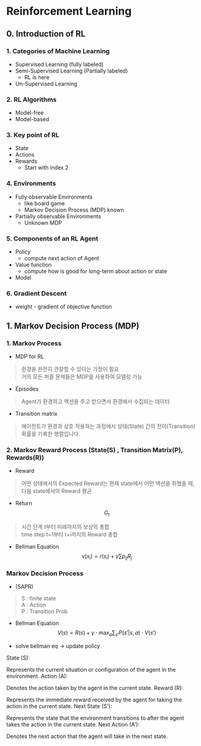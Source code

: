 # Reinforcement Learning 

## 0. Introduction of RL 

### 1. Categories of Machine Learning
- Supervised Learning (fully labeled)
- Semi-Supervised Learning (Partially labeled)
    - RL is here 
- Un-Supervised Learning 

### 2. RL Algorithms
- Model-free 
- Model-based 

### 3. Key point of RL 
- State 
- Actions
- Rewards 
    - Start with index 2 

### 4. Environments
- Fully observable Environments
    - like board game 
    - Markov Decision Process (MDP) known
- Partially observable Environments
    - Unknown MDP 

### 5. Components of an RL Agent
- Policy
    - compute next action of Agent
- Value function
    - compute how is good for long-term about action or state
- Model 

### 6. Gradient Descent
- weight - gradient of objective function 

## 1. Markov Decision Process (MDP)

### 1. Markov Process
- MDP for RL 
> 환경을 완전히 관찰할 수 있다는 가정이 필요 <br>
거의 모든 퍼즐 문제들은 MDP를 사용하여 모델링 가능

- Episodes
> Agent가 환경하고 액션을 주고 받으면서 환경에서 수집되는 데이터 <br>

- Transition matrix 
> 에이전트가 환경과 상호 작용하는 과정에서 상태(State) 간의 전이(Transition) 확률을 기록한 행렬입니다.

### 2. Markov Reward Process (State(S) , Transition Matrix(P), Rewards(R))
- Reward 
> 어떤 상태에서의 Expected Reward는 현재 state에서 어떤 액션을 취했을 때, 다음 state에서의 Reward 평균

- Return $$ G_t $$ 
> 시간 단계 t부터 미래까지의 보상의 총합  <br>
time step t+1부터 t+i까지의 Reward 총합 

- Bellman Equation 
$$
v(s_i) = r(s_i) + \gamma\sum{p_{ij}R_j}
$$


### Markov Decision Process
- (SAPR)
> S : finite state <br>
> A : Action <br>
> P : Transition Prob <br>
> 

- Bellman Equation 
$$ V(s) = R(s) + \gamma \cdot \max_a \sum_{s'} P(s' | s, a) \cdot V(s') 
$$

- solve bellman eq -> update policy 


State (S):

Represents the current situation or configuration of the agent in the environment.
Action (A):

Denotes the action taken by the agent in the current state.
Reward (R):

Represents the immediate reward received by the agent for taking the action in the current state.
Next State (S'):

Represents the state that the environment transitions to after the agent takes the action in the current state.
Next Action (A'):

Denotes the next action that the agent will take in the next state.

